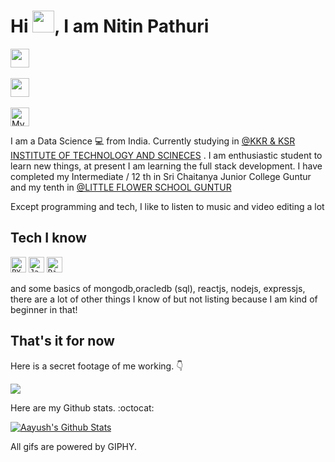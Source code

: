 # Hi <!-- <a href="http://www.aayushsinha.com/"> --><img src="https://media.giphy.com/media/hvRJCLFzcasrR4ia7z/giphy.gif" width="35px"></a>, I am Nitin Pathuri

<a href="https://www.linkedin.com/in/nitin-pathuri/"><img src="https://img.shields.io/badge/-@nitin_pathuri-blue?style=flat&logo=Linkedin&logoColor=white&link=https://www.linkedin.com/in/nitin-pathuri/" height="30"/></a> &nbsp;

<a href="https://www.instagram.com/ram_csd/"><img src="https://img.shields.io/badge/-@ram_csd-purple?style=flat&logo=Instagram&logoColor=white&link=https://www.instagram.com/ram_csd/" height="30"/></a> &nbsp;

<a href="https://www.youtube.com/c/MadNit"><img src="https://img.shields.io/badge/-@GENERAL-MADNIT-c14438?style=flat&logo=Youtube&logoColor=white&link=https://www.youtube.com/c/MadNit" alt="My Youtube Channel" height="30"/></a> 


I am a Data Science :computer: from India. Currently studying in [@KKR & KSR INSTITUTE OF TECHNOLOGY AND SCINECES](https://kitsguntur.ac.in/site/kits.php) . I am enthusiastic student to learn new things, at present I am learning the full stack development. I have completed my Intermediate / 12 th in Sri Chaitanya Junior College Guntur and my tenth in [@LITTLE FLOWER SCHOOL GUNTUR](http://littleflowerguntur.com/)

Except programming and tech, I like to listen to music and video editing a lot 

## Tech I know
<code><img title="PYTHON" height="25" src="https://www.python.org/static/img/python-logo@2x.png"></code>
<code><img title="Java" height="25" src="https://upload.wikimedia.org/wikipedia/en/3/30/Java_programming_language_logo.svg"></code>
<code><img title="Django" height="25" src="https://static.djangoproject.com/img/logo-django.42234b631760.svg"></code>

and some basics of mongodb,oracledb (sql), reactjs, nodejs, expressjs, there are a lot of other things I know of but not listing because I am kind of beginner in that!

<!-- Past Projects showcase -->

<!--
**aayusharyan/aayusharyan** is a ✨ _special_ ✨ repository because its `README.md` (this file) appears on your GitHub profile.

Here are some ideas to get you started:

- 🔭 I’m currently working on ...
- 🌱 I’m currently learning ...
- 👯 I’m looking to collaborate on ...
- 🤔 I’m looking for help with ...
- 💬 Ask me about ...
- 📫 How to reach me: ...
- 😄 Pronouns: ...
- ⚡ Fun fact: ...
-->

## That's it for now
Here is a secret footage of me working. :point_down:

<img src="https://media.giphy.com/media/bAplZhiLAsNnG/giphy.gif" />

Here are my Github stats. :octocat:

[![Aayush's Github Stats](https://github-readme-stats.vercel.app/api?username=generalmadnit&show_icons=true&theme=tokyonight&private=true)](https://github-readme-stats.vercel.app/api?username=generalmadnit&show_icons=true&theme=tokyonight&private=true)

All gifs are powered by GIPHY.

